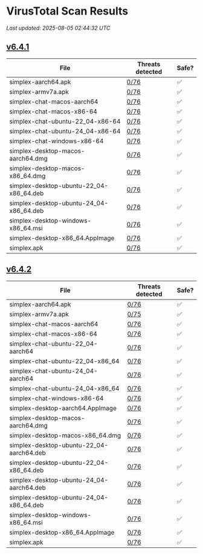 # VirusTotal Scan Results
_Last updated: 2025-08-05 02:44:32 UTC_

## [v6.4.1](https://github.com/simplex-chat/simplex-chat/releases/tag/v6.4.1)
| File | Threats detected | Safe? |
| ---- | ---------------- | ----- |
| simplex-aarch64.apk | [0/76](https://www.virustotal.com/gui/file/2a6864fba4aba9e05f8194d03bbf730a11828de788084758cbc9099bd7f85a4d) | ✅ |
| simplex-armv7a.apk | [0/76](https://www.virustotal.com/gui/file/b2c0968bd84a6f7a4af041f89805c8aa69192207f1f3365f3afe60ed1ac8f32e) | ✅ |
| simplex-chat-macos-aarch64 | [0/76](https://www.virustotal.com/gui/file/0400fe6b986cd010cde26a826dd2751404bcaf0358abb366a48fcc80bd75930f) | ✅ |
| simplex-chat-macos-x86-64 | [0/76](https://www.virustotal.com/gui/file/0de0aecba08c3c1c148525ca8721d912d0afb0b6db8b21aafb0f295a8911cec6) | ✅ |
| simplex-chat-ubuntu-22_04-x86-64 | [0/76](https://www.virustotal.com/gui/file/c71b71955d82b4b76d8a1e55bc86a529cb38145b3c1292f2805d20f26a79c38d) | ✅ |
| simplex-chat-ubuntu-24_04-x86-64 | [0/76](https://www.virustotal.com/gui/file/368c125945e28f9b8503eec7e49854b6aa3d16bd7e575623d199abce0f7069e6) | ✅ |
| simplex-chat-windows-x86-64 | [0/76](https://www.virustotal.com/gui/file/f4a896f7111c2d3b7d3b2e1f0cea7ddaf6fba77f65d7795e9f923453c09699aa) | ✅ |
| simplex-desktop-macos-aarch64.dmg | [0/76](https://www.virustotal.com/gui/file/b9856b6e9965a34b7629ef17c46b1bb918e5aeb2faaee11931042b2f62153594) | ✅ |
| simplex-desktop-macos-x86_64.dmg | [0/76](https://www.virustotal.com/gui/file/91b9f381bbc07afddb53b3ab8490d07c94ff2d21d5901525fefbc8475fb705d1) | ✅ |
| simplex-desktop-ubuntu-22_04-x86_64.deb | [0/76](https://www.virustotal.com/gui/file/b7e7a9baef0faaac875b1510f5e2615fe03cf4a9aa91ded052b8daa8a35eb0ac) | ✅ |
| simplex-desktop-ubuntu-24_04-x86_64.deb | [0/76](https://www.virustotal.com/gui/file/9b494b092f9c2174908a7cb97d2db626fd5eee0e9b0b3faa6026bf791f9d516c) | ✅ |
| simplex-desktop-windows-x86_64.msi | [0/76](https://www.virustotal.com/gui/file/3933dee83e9700a6d35ec8a8213dde8b03fc1f34bfc25141844b6cbd8b724821) | ✅ |
| simplex-desktop-x86_64.AppImage | [0/76](https://www.virustotal.com/gui/file/7bf9d6c338a5c4ce4e93ef403f9de69ea823d36043457790644c7deef5e6953b) | ✅ |
| simplex.apk | [0/76](https://www.virustotal.com/gui/file/2a6864fba4aba9e05f8194d03bbf730a11828de788084758cbc9099bd7f85a4d) | ✅ |

## [v6.4.2](https://github.com/simplex-chat/simplex-chat/releases/tag/v6.4.2)
| File | Threats detected | Safe? |
| ---- | ---------------- | ----- |
| simplex-aarch64.apk | [0/76](https://www.virustotal.com/gui/file/ff9497a67d2c9381e054f855451cb6a2f072b07bc20aff0e9c28778988e64425) | ✅ |
| simplex-armv7a.apk | [0/75](https://www.virustotal.com/gui/file/f80dde78fe53cf3fb1e5e4d475520df87d76705a2b01c3a6aa4b1cdc65c50ddf) | ✅ |
| simplex-chat-macos-aarch64 | [0/76](https://www.virustotal.com/gui/file/cdfe9881ca0f411fd190bdc54347c8a83cdc453c29f80ca369beda9ba6b53838) | ✅ |
| simplex-chat-macos-x86-64 | [0/76](https://www.virustotal.com/gui/file/327d1db6b72a0a48982efb9602386cb454b8ed1037bda26bb8a8989c1c354d77) | ✅ |
| simplex-chat-ubuntu-22_04-aarch64 | [0/76](https://www.virustotal.com/gui/file/c3a63018c06fa66273a3e52a08692c9c026e44c12c11d1d1f6da1ff5846fdc1a) | ✅ |
| simplex-chat-ubuntu-22_04-x86_64 | [0/76](https://www.virustotal.com/gui/file/51a82a9299fcdc368f9dd08558e49c0e288fcf7d74ff08e554678c9e6179b22a) | ✅ |
| simplex-chat-ubuntu-24_04-aarch64 | [0/76](https://www.virustotal.com/gui/file/a208b73f389a8d72f43ba6cc5625952c34a6b07836af6b31e01cc224b2867da9) | ✅ |
| simplex-chat-ubuntu-24_04-x86_64 | [0/76](https://www.virustotal.com/gui/file/dc4da5975d1f174979b6799615253b676f0c33c9d1c00cc8ae62e98005d5a332) | ✅ |
| simplex-chat-windows-x86-64 | [0/76](https://www.virustotal.com/gui/file/4c62942de622de504f409e111b85bb0828f2d6b1ef0460999ed86dcd37cf0973) | ✅ |
| simplex-desktop-aarch64.AppImage | [0/76](https://www.virustotal.com/gui/file/3d1c2cc11fc66475b0993930d046cf2da31cb4fee0f6df3ee3afc69dd67c32c4) | ✅ |
| simplex-desktop-macos-aarch64.dmg | [0/76](https://www.virustotal.com/gui/file/fa73436b73b6c9ff50b7280fa2d428ba5abf37d027d5f2514ce12bac38028ae2) | ✅ |
| simplex-desktop-macos-x86_64.dmg | [0/76](https://www.virustotal.com/gui/file/b07f069c229bf18a154cf6835a494501d02592b5e801961e00b27468c9020a94) | ✅ |
| simplex-desktop-ubuntu-22_04-aarch64.deb | [0/76](https://www.virustotal.com/gui/file/a0c1542a9bb5c9b2678efeb116cdcabc6087c56d1d7b88d55fab04bb6edd5a11) | ✅ |
| simplex-desktop-ubuntu-22_04-x86_64.deb | [0/76](https://www.virustotal.com/gui/file/b543f9134a316b7adf4c6db3db07539fc4973a5128fc94cc1a247c2734b289b7) | ✅ |
| simplex-desktop-ubuntu-24_04-aarch64.deb | [0/76](https://www.virustotal.com/gui/file/fc3d33966a9fa40c637a989e43fd600d142d9bb68cb46ca4e3220e765ae1d06d) | ✅ |
| simplex-desktop-ubuntu-24_04-x86_64.deb | [0/76](https://www.virustotal.com/gui/file/e238038e2a705df05731e0ef6c9f69a5c65798a2031390fe8f56054275ef1d70) | ✅ |
| simplex-desktop-windows-x86_64.msi | [0/76](https://www.virustotal.com/gui/file/c827875d7d163d9578a72962fbe0adf3cc88a2a0e5e9f36e05c99422ce7be992) | ✅ |
| simplex-desktop-x86_64.AppImage | [0/76](https://www.virustotal.com/gui/file/8375aca8b10e05c99e504a8db42d22c49c036c64ef7d2522f34a4a3ef02eead3) | ✅ |
| simplex.apk | [0/76](https://www.virustotal.com/gui/file/ff9497a67d2c9381e054f855451cb6a2f072b07bc20aff0e9c28778988e64425) | ✅ |

